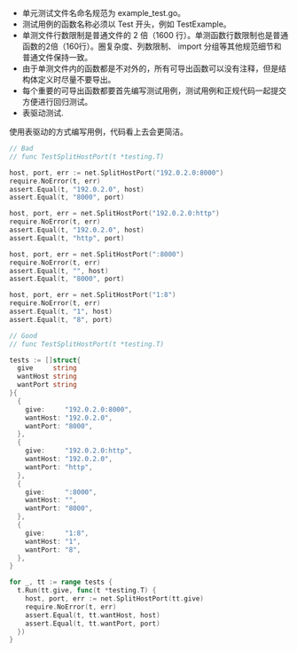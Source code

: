 - 单元测试文件名命名规范为 example_test.go。
- 测试用例的函数名称必须以 Test 开头，例如 TestExample。
- 单测文件行数限制是普通文件的 2 倍（1600 行）。单测函数行数限制也是普通函数的2倍（160行）。圈复杂度、列数限制、 import 分组等其他规范细节和普通文件保持一致。
- 由于单测文件内的函数都是不对外的，所有可导出函数可以没有注释，但是结构体定义时尽量不要导出。
- 每个重要的可导出函数都要首先编写测试用例，测试用例和正规代码一起提交方便进行回归测试。
- 表驱动测试.

使用表驱动的方式编写用例，代码看上去会更简洁。
```go
// Bad
// func TestSplitHostPort(t *testing.T)

host, port, err := net.SplitHostPort("192.0.2.0:8000")
require.NoError(t, err)
assert.Equal(t, "192.0.2.0", host)
assert.Equal(t, "8000", port)

host, port, err = net.SplitHostPort("192.0.2.0:http")
require.NoError(t, err)
assert.Equal(t, "192.0.2.0", host)
assert.Equal(t, "http", port)

host, port, err = net.SplitHostPort(":8000")
require.NoError(t, err)
assert.Equal(t, "", host)
assert.Equal(t, "8000", port)

host, port, err = net.SplitHostPort("1:8")
require.NoError(t, err)
assert.Equal(t, "1", host)
assert.Equal(t, "8", port)

// Good
// func TestSplitHostPort(t *testing.T)

tests := []struct{
  give     string
  wantHost string
  wantPort string
}{
  {
    give:     "192.0.2.0:8000",
    wantHost: "192.0.2.0",
    wantPort: "8000",
  },
  {
    give:     "192.0.2.0:http",
    wantHost: "192.0.2.0",
    wantPort: "http",
  },
  {
    give:     ":8000",
    wantHost: "",
    wantPort: "8000",
  },
  {
    give:     "1:8",
    wantHost: "1",
    wantPort: "8",
  },
}

for _, tt := range tests {
  t.Run(tt.give, func(t *testing.T) {
    host, port, err := net.SplitHostPort(tt.give)
    require.NoError(t, err)
    assert.Equal(t, tt.wantHost, host)
    assert.Equal(t, tt.wantPort, port)
  })
}
```
